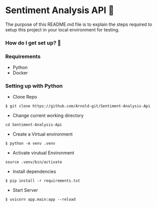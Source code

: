 # Sentiment Analysis API :rocket:

The purpose of this README.md file is to explain the steps required to setup this project in your local environment for testing.

### How do I get set up? :pushpin:

### Requirements 
* Python
* Docker

### Setting up with Python ### 

* Clone Repo
```
$ git clone https://github.com/Arnold-git/Sentiment-Analysis-Api
```

* Change current working directory
```
cd Sentiment-Analysis-Api
```

* Create a Virtual environment
```
$ python -m venv .venv
```
* Activate virutual Environment
```
source .venv/bin/activate
```

* Install dependencies
```
$ pip install -r requirements.txt
```

* Start Server

```
$ uvicorn app.main:app --reload
```
